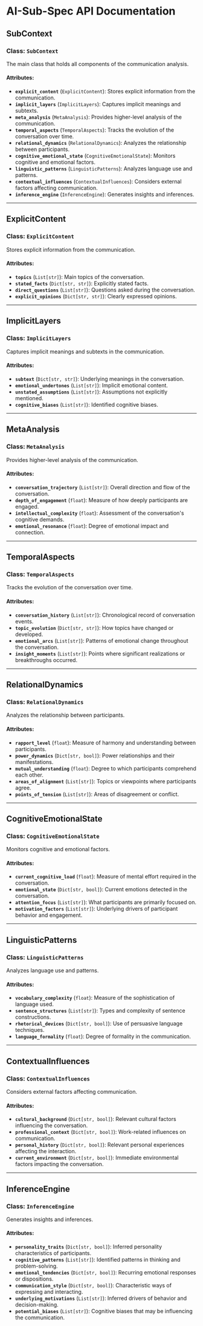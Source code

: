 # AI-Sub-Spec API Documentation

## SubContext

### Class: `SubContext`

The main class that holds all components of the communication analysis.

#### Attributes:
- **`explicit_content`** (`ExplicitContent`): Stores explicit information from the communication.
- **`implicit_layers`** (`ImplicitLayers`): Captures implicit meanings and subtexts.
- **`meta_analysis`** (`MetaAnalysis`): Provides higher-level analysis of the communication.
- **`temporal_aspects`** (`TemporalAspects`): Tracks the evolution of the conversation over time.
- **`relational_dynamics`** (`RelationalDynamics`): Analyzes the relationship between participants.
- **`cognitive_emotional_state`** (`CognitiveEmotionalState`): Monitors cognitive and emotional factors.
- **`linguistic_patterns`** (`LinguisticPatterns`): Analyzes language use and patterns.
- **`contextual_influences`** (`ContextualInfluences`): Considers external factors affecting communication.
- **`inference_engine`** (`InferenceEngine`): Generates insights and inferences.

---

## ExplicitContent

### Class: `ExplicitContent`

Stores explicit information from the communication.

#### Attributes:
- **`topics`** (`List[str]`): Main topics of the conversation.
- **`stated_facts`** (`Dict[str, str]`): Explicitly stated facts.
- **`direct_questions`** (`List[str]`): Questions asked during the conversation.
- **`explicit_opinions`** (`Dict[str, str]`): Clearly expressed opinions.

---

## ImplicitLayers

### Class: `ImplicitLayers`

Captures implicit meanings and subtexts in the communication.

#### Attributes:
- **`subtext`** (`Dict[str, str]`): Underlying meanings in the conversation.
- **`emotional_undertones`** (`List[str]`): Implicit emotional content.
- **`unstated_assumptions`** (`List[str]`): Assumptions not explicitly mentioned.
- **`cognitive_biases`** (`List[str]`): Identified cognitive biases.

---

## MetaAnalysis

### Class: `MetaAnalysis`

Provides higher-level analysis of the communication.

#### Attributes:
- **`conversation_trajectory`** (`List[str]`): Overall direction and flow of the conversation.
- **`depth_of_engagement`** (`float`): Measure of how deeply participants are engaged.
- **`intellectual_complexity`** (`float`): Assessment of the conversation's cognitive demands.
- **`emotional_resonance`** (`float`): Degree of emotional impact and connection.

---

## TemporalAspects

### Class: `TemporalAspects`

Tracks the evolution of the conversation over time.

#### Attributes:
- **`conversation_history`** (`List[str]`): Chronological record of conversation events.
- **`topic_evolution`** (`Dict[str, str]`): How topics have changed or developed.
- **`emotional_arcs`** (`List[str]`): Patterns of emotional change throughout the conversation.
- **`insight_moments`** (`List[str]`): Points where significant realizations or breakthroughs occurred.

---

## RelationalDynamics

### Class: `RelationalDynamics`

Analyzes the relationship between participants.

#### Attributes:
- **`rapport_level`** (`float`): Measure of harmony and understanding between participants.
- **`power_dynamics`** (`Dict[str, bool]`): Power relationships and their manifestations.
- **`mutual_understanding`** (`float`): Degree to which participants comprehend each other.
- **`areas_of_alignment`** (`List[str]`): Topics or viewpoints where participants agree.
- **`points_of_tension`** (`List[str]`): Areas of disagreement or conflict.

---

## CognitiveEmotionalState

### Class: `CognitiveEmotionalState`

Monitors cognitive and emotional factors.

#### Attributes:
- **`current_cognitive_load`** (`float`): Measure of mental effort required in the conversation.
- **`emotional_state`** (`Dict[str, bool]`): Current emotions detected in the conversation.
- **`attention_focus`** (`List[str]`): What participants are primarily focused on.
- **`motivation_factors`** (`List[str]`): Underlying drivers of participant behavior and engagement.

---

## LinguisticPatterns

### Class: `LinguisticPatterns`

Analyzes language use and patterns.

#### Attributes:
- **`vocabulary_complexity`** (`float`): Measure of the sophistication of language used.
- **`sentence_structures`** (`List[str]`): Types and complexity of sentence constructions.
- **`rhetorical_devices`** (`Dict[str, bool]`): Use of persuasive language techniques.
- **`language_formality`** (`float`): Degree of formality in the communication.

---

## ContextualInfluences

### Class: `ContextualInfluences`

Considers external factors affecting communication.

#### Attributes:
- **`cultural_background`** (`Dict[str, bool]`): Relevant cultural factors influencing the conversation.
- **`professional_context`** (`Dict[str, bool]`): Work-related influences on communication.
- **`personal_history`** (`Dict[str, bool]`): Relevant personal experiences affecting the interaction.
- **`current_environment`** (`Dict[str, bool]`): Immediate environmental factors impacting the conversation.

---

## InferenceEngine

### Class: `InferenceEngine`

Generates insights and inferences.

#### Attributes:
- **`personality_traits`** (`Dict[str, bool]`): Inferred personality characteristics of participants.
- **`cognitive_patterns`** (`List[str]`): Identified patterns in thinking and problem-solving.
- **`emotional_tendencies`** (`Dict[str, bool]`): Recurring emotional responses or dispositions.
- **`communication_style`** (`Dict[str, bool]`): Characteristic ways of expressing and interacting.
- **`underlying_motivations`** (`List[str]`): Inferred drivers of behavior and decision-making.
- **`potential_biases`** (`List[str]`): Cognitive biases that may be influencing the communication.

